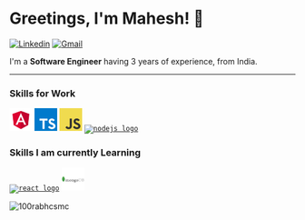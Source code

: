 <!-- Greeting -->
# Greetings, I'm Mahesh! :wave:

[![Linkedin](https://img.shields.io/badge/-maheshchandra10-blue?style=flat&logo=Linkedin&logoColor=white)](https://www.linkedin.com/in/maheshchandra10/)
[![Gmail](https://img.shields.io/badge/-chanda.leo00@gmail.com-c14438?style=flat&logo=Gmail&logoColor=white)](mailto:chanda.leo00@gmail.com)

<!--Introduction -->
I'm a **Software Engineer** having 3 years of experience, from India.


---

### Skills for Work

<code><a href="https://angular.io/"><img height="40" src="https://raw.githubusercontent.com/github/explore/80688e429a7d4ef2fca1e82350fe8e3517d3494d/topics/angular/angular.png" alt="Angular logo" /></a></code>
<code><a href="https://www.typescriptlang.org/"><img height="40" src="https://raw.githubusercontent.com/github/explore/80688e429a7d4ef2fca1e82350fe8e3517d3494d/topics/typescript/typescript.png" alt="ts logo" /></a></code>
<code><a href="https://www.javascript.com/"><img height="40" src="https://raw.githubusercontent.com/github/explore/80688e429a7d4ef2fca1e82350fe8e3517d3494d/topics/javascript/javascript.png" alt="js logo" /></a></code>
<code><a href="https://nodejs.org/en/"><img height="40" src="https://seeklogo.com/images/N/nodejs-logo-FBE122E377-seeklogo.com.png" alt="nodejs logo" /></a></code>


### Skills I am currently Learning

<code><a href="https://reactjs.org/"><img height="40" src="https://cdn.worldvectorlogo.com/logos/react-1.svg" alt="react logo" /></a></code>
<code><a href="https://www.mongodb.com/"><img height="40" src="https://raw.githubusercontent.com/github/explore/80688e429a7d4ef2fca1e82350fe8e3517d3494d/topics/mongodb/mongodb.png" alt="mongodb logo" /></a></code>

<p align="left"> <img src="https://komarev.com/ghpvc/?username=maheshchandra10&label=Profile%20views&color=0e75b6&style=flat" alt="100rabhcsmc" /> </p>
